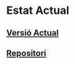 <!-- TITLE: Estat Actual -->
<!-- SUBTITLE: Explicació de l'estat actual -->

# Estat Actual
<a href="https://wiki-js-epl.herokuapp.com/visual-studio-code/contextualitzacio/estat-actual/versio-actual">
	<h2 style="pointer-events: auto;
		 cursor: pointer; text-decoration:none;">Versió Actual</h2>
	</div>
</a>

<a href="https://wiki-js-epl.herokuapp.com/visual-studio-code/contextualitzacio/estat-actual/repositori">
	<h2 style="pointer-events: auto;
		 cursor: pointer; text-decoration:none;">Repositori</h2>
	</div>
</a>
